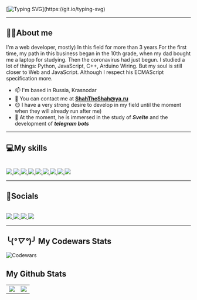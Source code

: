 [![Typing SVG](https://readme-typing-svg.demolab.com?font=JetBrains+Mono&weight=800&size=36&pause=1000&vCenter=true&width=450&lines=%F0%9F%99%8C+Hello%2C+world!+;%F0%9F%98%8E+My+name+is+Shahriori!)](https://git.io/typing-svg)

---

## 🐱‍👤About me

I'm a web developer, mostly) In this field for more than 3 years.For the first time, my path in this business began in the 10th grade, when my dad bought me a laptop for studying. Then the coronavirus had just begun. I studied a lot of things: Python, JavaScript, C++, Arduino Wiring. But my soul is still closer to Web and JavaScript. Although I respect his ECMAScript specification more.

+ 📫 I'm based in Russia, Krasnodar
+ 📧 You can contact me at **ShahTheShah@ya.ru**
+ 😊 I have a very strong desire to develop in my field until the moment when they will already run after me)
+ 📱 At the moment, he is immersed in the study of ***Svelte*** and the development of ***telegram bots***

---

## 💻My skills

<br/>

<a href="https://developer.mozilla.org/en-US/docs/Web/HTML">
    <img src="https://ic.wampi.ru/2023/05/17/HTML5.png" />
</a>
<a href="https://developer.mozilla.org/ru/docs/Web/CSS">
    <img src="https://ie.wampi.ru/2023/05/17/CSS3.png" />
</a>
<a href="https://developer.mozilla.org/en-US/docs/Web/JavaScript">
    <img src="https://ie.wampi.ru/2023/05/17/JavaScript.png" />
</a>
<a href="https://262.ecma-international.org/">
    <img src="https://ie.wampi.ru/2023/05/17/EcmaScript.png" />
</a>
<a href="https://sass-lang.com/documentation/">
    <img src="https://im.wampi.ru/2023/05/17/SCSS.png" />
</a>
<a href="https://svelte.dev/docs">
    <img src="https://ic.wampi.ru/2023/05/17/Svelte.png" />
</a>
<a href="https://core.telegram.org/bots/api">
    <img src="https://im.wampi.ru/2023/05/17/TelegramBot.png" />
</a>
<a href="https://nodejs.org/en/docs">
    <img src="https://ic.wampi.ru/2023/05/17/NodeJSServers.png" />
</a>
<a href="https://www.python.org/doc/">
    <img src="https://ie.wampi.ru/2023/05/17/Python.png" />
</a>

---

## 👺Socials

<br />

<a href="https://t.me/ShahTheShah" target="_blank">
    <img src="https://im.wampi.ru/2023/05/17/Telegram.png" />
</a>
<a href="mailto:ShahTheShah@ya.ru" target="_blank">
    <img src="https://ie.wampi.ru/2023/05/17/Email.png" />
</a>
<a href="https://discordapp.com/users/ShahTheShah#1092" target="_blank">
    <img src="https://ic.wampi.ru/2023/05/17/Discord.png" />
</a>
<a href="https://wa.me/qr/L6DC3Y3QEAIXP1" target="_blank">
    <img src="https://im.wampi.ru/2023/05/17/Whatsapp.png" />
</a>

---

## ╰(*°▽°*)╯ My Codewars Stats
![Codewars](https://github.r2v.ch/codewars?user=ShahTheShah&top_languages=true&theme=gradient)

## My Github Stats

<table>
    <tr>
        <td>
            <a href="#">
                <img src="https://github-readme-stats.vercel.app/api?username=ShahTheShah&show_icons=true&theme=radical" />
            </a>
        </td>
        <td>
            <a href="#">
                <img src="https://github-readme-stats.vercel.app/api/top-langs/?username=ShahTheShah&theme=radical&layout=compact" />
            </a>
        </td>
    </tr>
</table>


<!-- [![Readme Card](https://github-readme-stats.vercel.app/api/pin/?username=ShahTheShah&repo=West_New)](https://github.com/anuraghazra/github-readme-stats) -->